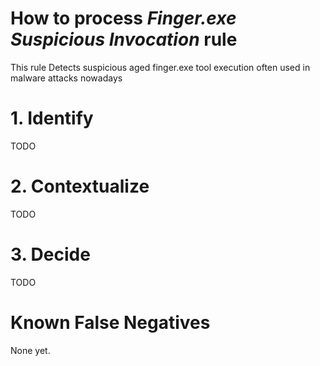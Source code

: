 # How to process *Finger.exe Suspicious Invocation* rule
This rule Detects suspicious aged finger.exe tool execution often used in malware attacks nowadays

# 1. Identify
TODO

# 2. Contextualize
TODO

# 3. Decide
TODO

# Known False Negatives
None yet.
